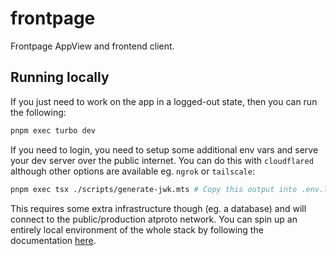 # frontpage

Frontpage AppView and frontend client.

## Running locally

If you just need to work on the app in a logged-out state, then you can run the following:

```bash
pnpm exec turbo dev
```

If you need to login, you need to setup some additional env vars and serve your dev server over the public internet. You can do this with `cloudflared` although other options are available eg. `ngrok` or `tailscale`:

```bash
pnpm exec tsx ./scripts/generate-jwk.mts # Copy this output into .env.local
```

This requires some extra infrastructure though (eg. a database) and will connect to the public/production atproto network. You can spin up an entirely local environment of the whole stack by following the documentation [here](./local-infra/README.md).
